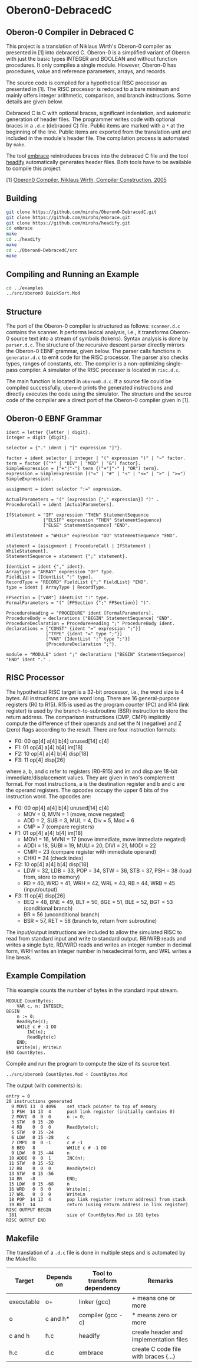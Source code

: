 # Oberon0-DebracedC

## Oberon-0 Compiler in Debraced C

This project is a translation of Niklaus Wirth's Oberon-0 compiler as presented in [1] into debraced C. Oberon-0 is a simplified variant of Oberon with just the basic types INTEGER and BOOLEAN and without function procedures. It only compiles a single module. However, Oberon-0 has procedures, value and reference parameters, arrays, and records.

The source code is compiled for a hypothetical RISC processor as presented in [1]. The RISC processor is reduced to a bare minimum and mainly offers integer arithmetic, comparison, and branch instructions. Some details are given below.

Debraced C is C with optional braces, significant indentation, and automatic generation of header files. The programmer writes code with optional braces in a `.d.c` (debraced C) file. Public items are marked with a `*` at the beginning of the line. Public items are exported from the translation unit and included in the module's header file. The compilation process is automated by `make`.

The tool [embrace](https://github.com/mirohs/embrace) reintroduces braces into the debraced C file and the tool [headify](https://github.com/mirohs/headify) automatically generates header files. Both tools have to be available to compile this project.

[1] [Oberon0 Compiler, Niklaus Wirth, Compiler Construction, 2005](https://people.inf.ethz.ch/wirth/CompilerConstruction/)

## Building

```sh
git clone https://github.com/mirohs/Oberon0-DebracedC.git
git clone https://github.com/mirohs/embrace.git
git clone https://github.com/mirohs/headify.git
cd embrace
make
cd ../headify
make
cd ../Oberon0-DebracedC/src
make
```

## Compiling and Running an Example

```sh
cd ../examples
../src/oberon0 QuickSort.Mod
```

## Structure

The port of the Oberon-0 compiler is structured as follows: `scanner.d.c` contains the scanner. It performs lexical analysis, i.e., it transforms Oberon-0 source text into a stream of symbols (tokens). Syntax analysis is done by `parser.d.c`. The structure of the recursive descent parser directly mirrors the Oberon-0 EBNF grammar, given below. The parser calls functions in `generator.d.c` to emit code for the RISC processor. The parser also checks types, ranges of constants, etc. The compiler is a non-optimizing single-pass compiler. A simulator of the RISC processor is located in `risc.d.c`. 

The main function is located in `oberon0.d.c`. If a source file could be compiled successfully, `oberon0` prints the generated instructions and directly executes the code using the simulator. The structure and the source code of the compiler are a direct port of the Oberon-0 compiler given in [1].

## Oberon-0 EBNF Grammar

```ebnf
ident = letter {letter | digit}.
integer = digit {digit}.

selector = {"." ident | "[" expression "]"}.

factor = ident selector | integer | "(" expression ")" | "~" factor.
term = factor {("*" | "DIV" | "MOD" | "&") factor}.
SimpleExpression = ["+"|"-"] term {("+"|"-" | "OR") term}.
expression = SimpleExpression [("=" | "#" | "<" | "<=" | ">" | ">=") SimpleExpression].

assignment = ident selector ":=" expression.

ActualParameters = "(" [expression {"," expression}] ")" .
ProcedureCall = ident [ActualParameters].

IfStatement = "IF" expression "THEN" StatementSequence
              {"ELSIF" expression "THEN" StatementSequence}
              ["ELSE" StatementSequence] "END".

WhileStatement = "WHILE" expression "DO" StatementSequence "END".

statement = [assignment | ProcedureCall | IfStatement | WhileStatement].
StatementSequence = statement {";" statement}.

IdentList = ident {"," ident}.
ArrayType = "ARRAY" expression "OF" type.
FieldList = [IdentList ":" type].
RecordType = "RECORD" FieldList {";" FieldList} "END".
type = ident | ArrayType | RecordType.

FPSection = ["VAR"] IdentList ":" type.
FormalParameters = "(" [FPSection {";" FPSection}] ")".

ProcedureHeading = "PROCEDURE" ident [FormalParameters].
ProcedureBody = declarations ["BEGIN" StatementSequence] "END".
ProcedureDeclaration = ProcedureHeading ";" ProcedureBody ident.
declarations = ["CONST" {ident "=" expression ";"}]
               ["TYPE" {ident "=" type ";"}]
               ["VAR" {IdentList ":" type ";"}]
               {ProcedureDeclaration ";"}.

module = "MODULE" ident ";" declarations ["BEGIN" StatementSequence] "END" ident "." .
```

## RISC Processor

The hypothetical RISC target is a 32-bit processor, i.e., the word size is 4 bytes. All instructions are one word long. There are 16 general-purpose registers (R0 to R15). R15 is used as the program counter (PC) and R14 (link register) is used by the branch-to-subroutine (BSR) instruction to store the return address. The comparison instructions (CMP, CMPI) implicitly compute the difference of their operands and set the N (negative) and Z (zero) flags according to the result. There are four instruction formats:

* F0: 00 op[4] a[4] b[4] unused[14] c[4] 
* F1: 01 op[4] a[4] b[4] im[18] 
* F2: 10 op[4] a[4] b[4] disp[18] 
* F3: 11 op[4] disp[26] 

where a, b, and c refer to registers (R0-R15) and im and disp are 18-bit
immediate/displacement values. They are given in two's complement format. For most instructions, a is the destination register and b and c are the operand registers. The opcodes occupy the upper 6 bits of the instruction word. The opcodes are:

* F0: 00 op[4] a[4] b[4] unused[14] c[4] 
  * MOV = 0, MVN = 1 (move, move negated)
  * ADD = 2, SUB = 3, MUL = 4, Div = 5, Mod = 6
  * CMP = 7 (compare registers)
* F1: 01 op[4] a[4] b[4] im[18] 
  * MOVI = 16, MVNI = 17 (move immediate, move immediate negated)
  * ADDI = 18, SUBI = 19, MULI = 20, DIVI = 21, MODI = 22
  * CMPI = 23 (compare register with immediate operand)
  * CHKI = 24 (check index)
* F2: 10 op[4] a[4] b[4] disp[18] 
  * LDW = 32, LDB = 33, POP = 34, STW = 36, STB = 37, PSH = 38 (load from, store to memory)
  * RD = 40, WRD = 41, WRH = 42, WRL = 43, RB = 44, WRB = 45 (input/output)
* F3: 11 op[4] disp[26] 
  * BEQ = 48, BNE = 49, BLT = 50, BGE = 51, BLE = 52, BGT = 53 (conditional branch)
  * BR = 56 (unconditional branch)
  * BSR = 57, RET = 58 (branch to, return from subroutine)

The input/output instructions are included to allow the simulated RISC to read from standard input and write to standard output. RB/WRB reads and writes a single byte, RD/WRD reads and writes an integer number in decimal form, WRH writes an integer number in hexadecimal form, and WRL writes a line break. 


## Example Compilation

This example counts the number of bytes in the standard input stream.

```Oberon
MODULE CountBytes;
    VAR c, n: INTEGER;
BEGIN
    n := 0;
    ReadByte(c);
    WHILE c # -1 DO
        INC(n);
        ReadByte(c)
    END;
    Write(n); WriteLn
END CountBytes.
```

Compile and run the program to compute the size of its source text.

```sh
../src/oberon0 CountBytes.Mod < CountBytes.Mod
```

The output (with comments) is:

```
entry = 0
20 instructions generated
  0 MOVI 13  0 4096    set stack pointer to top of memory
  1 PSH  14 13  4      push link register (initially contains 0)
  2 MOVI  0  0  0      n := 0;
  3 STW   0 15 -20
  4 RB    0  0  0      ReadByte(c);
  5 STW   0 15 -24
  6 LDW   0 15 -28     c
  7 CMPI  0  0 -1      c # -1
  8 BEQ   8            WHILE c # -1 DO
  9 LDW   0 15 -44     n
 10 ADDI  0  0  1      INC(n);
 11 STW   0 15 -52
 12 RB    0  0  0      ReadByte(c)
 13 STW   0 15 -56
 14 BR   -8            END;
 15 LDW   0 15 -68     n
 16 WRD   0  0  0      Write(n);
 17 WRL   0  0  0      WriteLn
 18 POP  14 13  4      pop link register (return address) from stack
 19 RET  14            return (using return address in link register)
RISC OUTPUT BEGIN
 181                   size of CountBytes.Mod is 181 bytes
RISC OUTPUT END
```

## Makefile

The translation of a `.d.c` file is done in multiple steps and is automated by the Makefile.

| Target | Depends on | Tool to transform dependency | Remarks |
| --- | --- | --- | --- | 
| executable | o+ | linker (gcc) | + means one or more |
| o | c and h* | compiler (gcc -c) | * means zero or more |
| c and h | h.c | headify | create header and implementation files |
| h.c | d.c |  embrace | create C code file with braces {...} |

